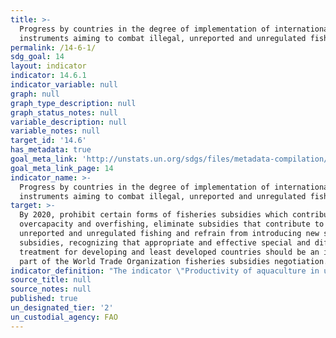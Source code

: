 ```yaml
---
title: >-
  Progress by countries in the degree of implementation of international
  instruments aiming to combat illegal, unreported and unregulated fishing
permalink: /14-6-1/
sdg_goal: 14
layout: indicator
indicator: 14.6.1
indicator_variable: null
graph: null
graph_type_description: null
graph_status_notes: null
variable_description: null
variable_notes: null
target_id: '14.6'
has_metadata: true
goal_meta_link: 'http://unstats.un.org/sdgs/files/metadata-compilation/Metadata-Goal-14.pdf'
goal_meta_link_page: 14
indicator_name: >-
  Progress by countries in the degree of implementation of international
  instruments aiming to combat illegal, unreported and unregulated fishing
target: >-
  By 2020, prohibit certain forms of fisheries subsidies which contribute to
  overcapacity and overfishing, eliminate subsidies that contribute to illegal,
  unreported and unregulated fishing and refrain from introducing new such
  subsidies, recognizing that appropriate and effective special and differential
  treatment for developing and least developed countries should be an integral
  part of the World Trade Organization fisheries subsidies negotiation.
indicator_definition: "The indicator \"Productivity of aquaculture in utilizing natural resources (land, water and wild stock)\"is to provide for a measure the of the productivity of the aquaculture production process, and is defined as the value and volume of aquaculture production per unit amount of natural resource utilized in the aquaculture production process. Dimensions: Aquaculture production in volumes (tons in live weight or live weight equivalent) and first-sale (farmgate) value (USD x1000). Utilized natural resources: \t1. Land area (hectares), as land cover, to include both land and inland water surface areas used for production process, including hatchery, nursery, overwintering and out-growing, (e.g. pond, tank or raceway water surface or inland water surface area allocated/licensed for aquaculture operations using cages, pens or other structures) as well as for supporting areas (e.g. pond dikes, water supply and drainage canals and water treatment facilities, etc.). [This corresponds to an aggregated area of 1.3 and 2.1 of SEEA Land Use classification]; \tSea areas (hectares) allocated/licensed for aquaculture production operations using cages, pens, rafts, stakes, poles, ropes and lines and other structures. [This corresponds to 4.1 and part of 3.1 SEEA Land Use classification, excluding the area of 'Seabed and intertidal areas'.] \tSeabed and intertidal areas (hectares) allocated/licensed for aquaculture production operations (e.g. cultivation of molluscs, sea cucumber and sea urchins, etc., using bottomsowing, table, bags and baskets and other structures). [This corresponds to a part of 3.1 of SEEA Land Use classification] \tReference should be made to the Land use classification of adopted in the System of EnvironmentalEconomic Accounting 2012 ' Central Framework ( http://unstats.un.org/unsd/envaccounting/ seeaRev/SEEA_CF_Final_en.pdf, relevant classification available at Appendix I-B of pages 289 ' 299). \tRelevant classifications include: \t1.3 ' Land used for aquaculture, \t2.1 ' Inland waters used for aquaculture or holding facilities, \t3.1 ' Coastal waters used for aquaculture or holding facilities, and \t4.1 ' EEZ areas used for aquaculture or holding facilities. \t2. Water volumes (m3) used during production process. \t3. Wild stock, as fish stocks captured for two main purposes: \t\t(i) landed in volumes (tons in live weight or live weight equivalent) for direct use as feed or for reduction as fish meal and fish oil as feed ingredients for fed aquaculture species, and \t\t(ii) caught in numbers or volume in tons in live weight for use as seed / stocking materials for aquaculture grow-out facilities (capture-based aquaculture)"
source_title: null
source_notes: null
published: true
un_designated_tier: '2'
un_custodial_agency: FAO
---
```

